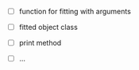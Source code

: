  -[ ] function for fitting with arguments
 
 -[ ] fitted object class
 
 -[ ] print method
 
 -[ ] ...
